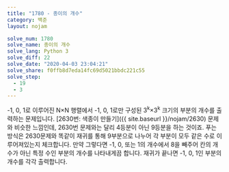 ```yaml
---
title: "1780 - 종이의 개수"
category: 백준
layout: nojam

solve_num: 1780
solve_name: 종이의 개수
solve_lang: Python 3
solve_diff: 22
solve_date: "2020-04-03 23:04:21"
solve_share: f0ffb8d7eda14fc69d5021bbdc221c55
solve_step:
  - 19
  - 3
---
```


-1, 0, 1로 이루어진 N×N 행렬에서 -1, 0, 1로만 구성된 3<sup>k</sup>×3<sup>k</sup> 크기의 부분의 개수를 출력하는 문제입니다. [2630번: 색종이 만들기]({{ site.baseurl }}/nojam/2630) 문제와 비슷한 느낌인데, 2630번 문제와는 달리 4등분이 아닌 9등분을 하는 것이죠. 푸는 방식은 2630문제와 똑같이 재귀를 통해 9부분으로 나누어 각 부분이 모두 같은 수로 이루어져있는지 체크합니다. 만약 그렇다면 -1, 0, 또는 1의 개수에서 8을 빼주어 칸의 개수가 아닌 특정 수인 부분의 개수를 나타내게끔 합니다. 재귀가 끝나면 -1, 0, 1인 부분의 개수를 각각 출력합니다.
